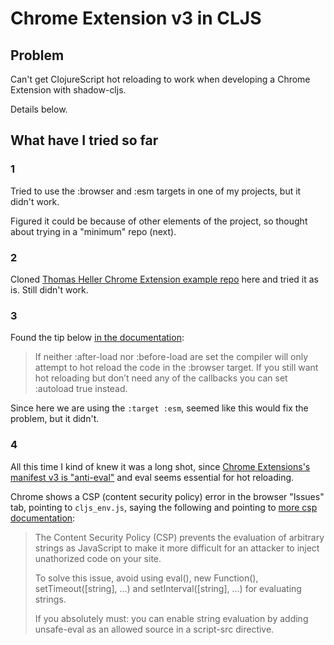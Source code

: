 # Chrome Extension v3 in CLJS

## Problem

Can't get ClojureScript hot reloading to work when developing a Chrome Extension with shadow-cljs.

Details below.

## What have I tried so far

### 1

Tried to use the :browser and :esm targets in one of my projects, but it didn't work.

Figured it could be because of other elements of the project, so thought about trying in a "minimum" repo (next).

### 2

Cloned [Thomas Heller Chrome Extension example repo](https://github.com/thheller/chrome-ext-v3) here and tried it as is. Still didn't work.

### 3

Found the tip below [in the documentation](https://shadow-cljs.github.io/docs/UsersGuide.html#:~:text=If%20neither%20%3Aafter%2Dload%20nor%20%3Abefore%2Dload%20are%20set%20the%20compiler%20will%20only%20attempt%20to%20hot%20reload%20the%20code%20in%20the%20%3Abrowser%20target.%20If%20you%20still%20want%20hot%20reloading%20but%20don%E2%80%99t%20need%20any%20of%20the%20callbacks%20you%20can%20set%20%3Aautoload%20true%20instead.):

> If neither :after-load nor :before-load are set the compiler will only attempt to hot reload the code in the :browser target. If you still want hot reloading but don’t need any of the callbacks you can set :autoload true instead.

Since here we are using the `:target :esm`, seemed like this would fix the problem, but it didn't.

### 4

All this time I kind of knew it was a long shot, since [Chrome Extensions's manifest v3 is "anti-eval"](https://developer.chrome.com/docs/extensions/develop/migrate/improve-security) and eval seems essential for hot reloading.

Chrome shows a CSP (content security policy) error in the browser "Issues" tab, pointing to `cljs_env.js`, saying the following and pointing to [more csp documentation](https://web.dev/articles/csp?utm_source=devtools#eval_too):

> The Content Security Policy (CSP) prevents the evaluation of arbitrary strings as JavaScript to make it more difficult for an attacker to inject unathorized code on your site.
>
> To solve this issue, avoid using eval(), new Function(), setTimeout([string], ...) and setInterval([string], ...) for evaluating strings.
>
> If you absolutely must: you can enable string evaluation by adding unsafe-eval as an allowed source in a script-src directive.
